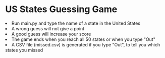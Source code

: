 <h1>US States Guessing Game</h1>

<li>Run main.py and type the name of a state in the United States</li>
<li>A wrong guess will not give a point</li>
<li>A good guess will increase your score</li>
<li>The game ends when you reach all 50 states or when you type "Out"</li>
<li>A CSV file (missed.csv) is generated if you type "Out", to tell you which states you missed</li>
